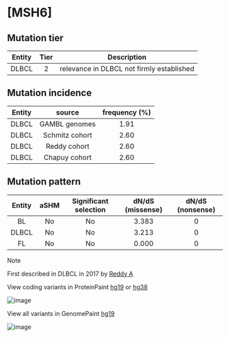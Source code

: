 # [MSH6]

## Mutation tier

|Entity|Tier|Description                              |
|:------:|:----:|-----------------------------------------|
|DLBCL |2   |relevance in DLBCL not firmly established|
## Mutation incidence

|Entity|source        |frequency (%)|
|:------:|:--------------:|:-------------:|
|DLBCL |GAMBL genomes |1.91         |
|DLBCL |Schmitz cohort|2.60         |
|DLBCL |Reddy cohort  |2.60         |
|DLBCL |Chapuy cohort |2.60         |

## Mutation pattern

|Entity|aSHM|Significant selection|dN/dS (missense)|dN/dS (nonsense)|
|:------:|:----:|:---------------------:|:----------------:|:----------------:|
|BL    |No  |No                   |3.383           |0               |
|DLBCL |No  |No                   |3.213           |0               |
|FL    |No  |No                   |0.000           |0               |


> [!NOTE]
> First described in DLBCL in 2017 by [Reddy A](https://pubmed.ncbi.nlm.nih.gov/28985567)

View coding variants in ProteinPaint [hg19](https://www.bcgsc.ca/downloads/morinlab/GAMBL/test/genes/MSH6_protein.html)  or [hg38](https://www.bcgsc.ca/downloads/morinlab/GAMBL/test/genes/MSH6_protein_hg38.html)

![image](../../images/proteinpaint/MSH6_NM_000179.svg)

View all variants in GenomePaint [hg19](https://www.bcgsc.ca/downloads/morinlab/GAMBL/test/genes/MSH6.html)

![image](../../images/proteinpaint/MSH6.svg)
